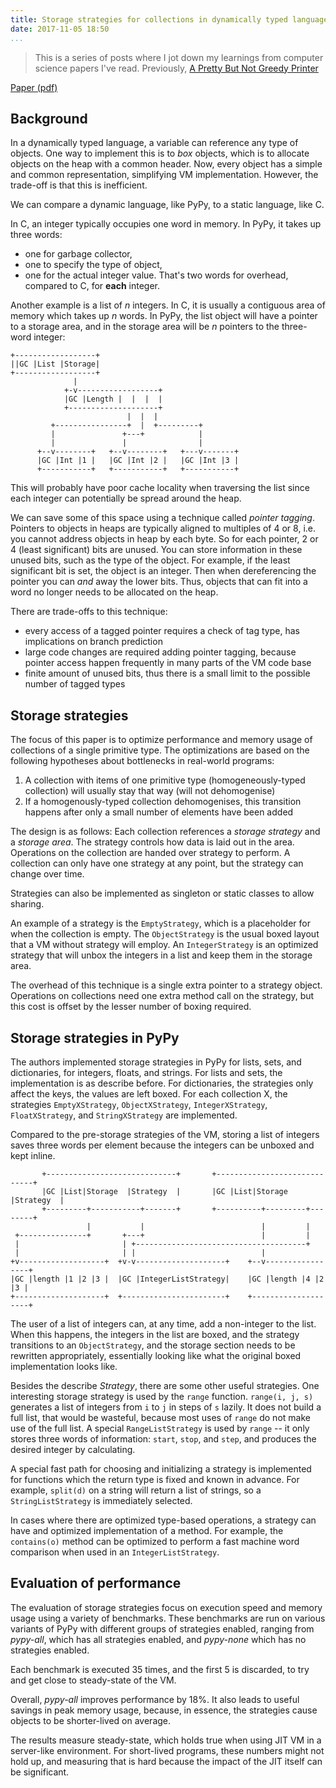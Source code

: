 ```yaml
---
title: Storage strategies for collections in dynamically typed languages - Bolz, Diekmann, Tratt
date: 2017-11-05 18:50
...
```


> This is a series of posts where I jot down my learnings from computer science papers I've read.
Previously, [A Pretty But Not Greedy Printer](./a-pretty-but-not-greedy-printer.html)

[Paper (pdf)](http://tratt.net/laurie/research/pubs/html/bolz_diekmann_tratt__storage_strategies_for_collections_in_dynamically_typed_languages/)

## Background

In a dynamically typed language, a variable can reference any type of objects.
One way to implement this is to *box* objects, which is to allocate objects
on the heap with a common header.
Now, every object has a simple and common representation, simplifying VM implementation.
However, the trade-off is that this is inefficient.

We can compare a dynamic language, like PyPy, to a static language, like C.

In C, an integer typically occupies one word in memory.
In PyPy, it takes up three words:
  - one for garbage collector,
  - one to specify the type of object,
  - one for the actual integer value.
That's two words for overhead, compared to C, for **each** integer.

Another example is a list of *n* integers.
In C, it is usually a contiguous area of memory which takes up *n* words.
In PyPy, the list object will have a pointer to a storage area,
 and in the storage
area will be *n* pointers to the three-word integer:

```
+------------------+
||GC |List |Storage|
+------------------+
              |
            +-v------------------+
            |GC |Length |  |  |  |
            +--------------------+
                          |  |  |
         +----------------+  |  +---------+
         |               +---+            |
         |               |                |
      +--v--------+   +--v--------+   +---v-------+
      |GC |Int |1 |   |GC |Int |2 |   |GC |Int |3 |
      +-----------+   +-----------+   +-----------+
```

This will probably have poor cache locality when traversing
the list since each integer can potentially be spread around the heap.

We can save some of this space using a technique called *pointer tagging*.
Pointers to objects in heaps are typically aligned to multiples of 4 or 8,
i.e. you cannot address objects in heap by each byte.
So for each pointer, 2 or 4 (least significant) bits are unused.
You can store information in these unused bits, such as the type of the object.
For example, if the least significant bit is set, the object is an integer.
Then when dereferencing the pointer you can *and* away the lower bits.
Thus, objects that can fit into a word no longer needs to be allocated on the heap.

There are trade-offs to this technique:
- every access of a tagged pointer requires a check of tag type,
  has implications on branch prediction
- large code changes are required adding pointer tagging, because pointer access
  happen frequently in many parts of the VM code base
- finite amount of unused bits, thus there is a small limit to
  the possible number of tagged types

## Storage strategies

The focus of this paper is to optimize performance and memory usage of
collections of a single primitive type.
The optimizations are based on the following hypotheses about bottlenecks
in real-world programs:

1. A collection with items of one primitive type (homogeneously-typed collection)
will usually stay that way (will not dehomogenise)
2. If a homogenously-typed collection dehomogenises, this transition happens
after only a small number of elements have been added

The design is as follows:
Each collection references a *storage strategy* and a *storage area*.
The strategy controls how data is laid out in the area.
Operations on the collection are handed over strategy to perform.
A collection can only have one strategy at any point,
but the strategy can change over time.

Strategies can also be implemented as singleton or static classes to allow sharing.

An example of a strategy is the `EmptyStrategy`, which is a placeholder
for when the collection is empty. The `ObjectStrategy` is the usual boxed
layout that a VM without strategy will employ. An `IntegerStrategy` is
an optimized strategy that will unbox the integers in a list and
keep them in the storage area.

The overhead of this technique is a single extra pointer to a strategy object.
Operations on collections need one extra method call on the strategy,
but this cost is offset by the lesser number of boxing required.

## Storage strategies in PyPy

The authors implemented storage strategies in PyPy for lists, sets, and dictionaries,
for integers, floats, and strings.
For lists and sets, the implementation is as describe before.
For dictionaries, the strategies only affect the keys, the values are left boxed.
For each collection X, the strategies `EmptyXStrategy`, `ObjectXStrategy`, `IntegerXStrategy`,
`FloatXStrategy`, and `StringXStrategy` are implemented.

Compared to the pre-storage strategies of the VM, storing a list of integers saves
three words per element because the integers can be unboxed and kept inline.

```
       +-----------------------------+       +-----------------------------+
       |GC |List|Storage  |Strategy  |       |GC |List|Storage  |Strategy  |
       +---------+-----------+-------+       +----------+---------+--------+
                 |           |                          |         |
 +---------------+       +---+                          |         |
 |                       | +--------------------------------------+
 |                       | |                            |
+v-------------------+  +v-v--------------------+    +--v-----------------+
|GC |length |1 |2 |3 |  |GC |IntegerListStrategy|    |GC |length |4 |2 |3 |
+--------------------+  +-----------------------+    +--------------------+
```

The user of a list of integers can, at any time, add a non-integer to the list.
When this happens, the integers in the list are boxed, and the strategy transitions to
an `ObjectStrategy`, and the storage section needs to be rewritten appropriately,
essentially looking like what the original boxed implementation looks like.

Besides the describe *<Type><Collection>Strategy*, there are some other useful strategies.
One interesting storage strategy is used by the `range` function.
`range(i, j, s)` generates a list of integers from `i` to `j` in steps of `s` lazily.
It does not build a full list, that would be wasteful, because most uses of `range`
do not make use of the full list.
A special `RangeListStrategy` is used by `range` -- it only stores three words of information:
`start`, `stop`, and `step`, and produces the desired integer by calculating.

A special fast path for choosing and initializing a strategy is implemented
for functions which the return type is fixed and known in advance.
For example, `split(d)` on a string will return a list of strings, so a
`StringListStrategy` is immediately selected.

In cases where there are optimized type-based operations, a strategy can have
and optimized implementation of a method.
For example, the `contains(o)` method can be optimized to perform a
fast machine word comparison when used in an `IntegerListStrategy`.

## Evaluation of performance

The evaluation of storage strategies focus on execution speed and memory usage
using a variety of benchmarks.
These benchmarks are run on various variants of PyPy with different groups of strategies enabled,
ranging from *pypy-all*, which has all strategies enabled,
and *pypy-none* which has no strategies enabled.

Each benchmark is executed 35 times, and the first 5 is discarded, to try and get close to steady-state
of the VM.

Overall, *pypy-all* improves performance by 18%. It also leads to useful savings in peak memory usage,
because, in essence, the strategies cause objects to be shorter-lived on average.

The results measure steady-state, which holds true when using JIT VM in a server-like environment.
For short-lived programs, these numbers might not hold up, and measuring that is hard
because the impact of the JIT itself can be significant.
